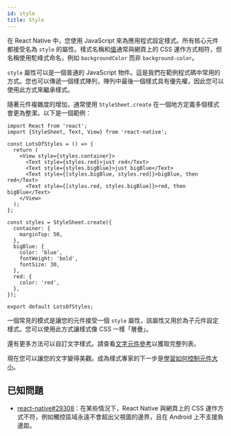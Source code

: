 ```yaml
---
id: style
title: Style
---
```


在 React Native 中，您使用 JavaScript 來為應用程式設定樣式。所有核心元件都接受名為 `style` 的屬性。樣式名稱和[值](colors.md)通常與網頁上的 CSS 運作方式相符，但名稱使用駝峰式命名，例如 `backgroundColor` 而非 `background-color`。

`style` 屬性可以是一個普通的 JavaScript 物件。這是我們在範例程式碼中常用的方式。您也可以傳遞一個樣式陣列，陣列中最後一個樣式具有優先權，因此您可以使用此方式來繼承樣式。

隨著元件複雜度的增加，通常使用 `StyleSheet.create` 在一個地方定義多個樣式會更為整潔。以下是一個範例：

```SnackPlayer name=Style
import React from 'react';
import {StyleSheet, Text, View} from 'react-native';

const LotsOfStyles = () => {
  return (
    <View style={styles.container}>
      <Text style={styles.red}>just red</Text>
      <Text style={styles.bigBlue}>just bigBlue</Text>
      <Text style={[styles.bigBlue, styles.red]}>bigBlue, then red</Text>
      <Text style={[styles.red, styles.bigBlue]}>red, then bigBlue</Text>
    </View>
  );
};

const styles = StyleSheet.create({
  container: {
    marginTop: 50,
  },
  bigBlue: {
    color: 'blue',
    fontWeight: 'bold',
    fontSize: 30,
  },
  red: {
    color: 'red',
  },
});

export default LotsOfStyles;
```

一個常見的模式是讓您的元件接受一個 `style` 屬性，該屬性又用於為子元件設定樣式。您可以使用此方式讓樣式像 CSS 一樣「層疊」。

還有更多方法可以自訂文字樣式。請查看[文字元件參考](text.md)以獲取完整列表。

現在您可以讓您的文字變得美觀。成為樣式專家的下一步是[學習如何控制元件大小](height-and-width.md)。

## 已知問題

- [react-native#29308](https://github.com/facebook/react-native/issues/29308#issuecomment-792864162)：在某些情況下，React Native 與網頁上的 CSS 運作方式不符，例如觸控區域永遠不會超出父視圖的邊界，且在 Android 上不支援負邊距。